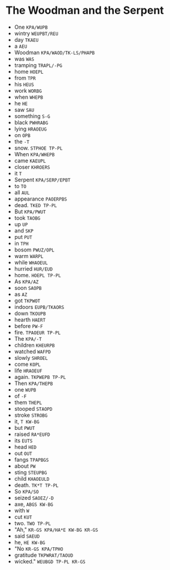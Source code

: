 # The Woodman and the Serpent

* One `KPA/WUPB`
* wintry `WEUPBT/REU`
* day `TKAEU`
* a `AEU`
* Woodman `KPA/WAOD/TK-LS/PHAPB`
* was `WAS`
* tramping `TRAPL/-PG`
* home `HOEPL`
* from `TPR`
* his `HEUS`
* work `WORBG`
* when `WHEPB`
* he `HE`
* saw `SAU`
* something `S-G`
* black `PWHRABG`
* lying `HRAOEUG`
* on `OPB`
* the `-T`
* snow. `STPHOE TP-PL`
* When `KPA/WHEPB`
* came `KAEUPL`
* closer `KHROERS`
* it `T`
* Serpent `KPA/SERP/EPBT`
* to `TO`
* all `AUL`
* appearance `PAOERPBS`
* dead. `TKED TP-PL`
* But `KPA/PWUT`
* took `TAOBG`
* up `UP`
* and `SKP`
* put `PUT`
* in `TPH`
* bosom `PWUZ/OPL`
* warm `WARPL`
* while `WHAOEUL`
* hurried `HUR/EUD`
* home. `HOEPL TP-PL`
* As `KPA/AZ`
* soon `SAOPB`
* as `AZ`
* got `TKPWOT`
* indoors `EUPB/TKAORS`
* down `TKOUPB`
* hearth `HAERT`
* before `PW-F`
* fire. `TPAOEUR TP-PL`
* The `KPA/-T`
* children `KHEURPB`
* watched `WAFPD`
* slowly `SHROEL`
* come `KOPL`
* life `HRAOEUF`
* again. `TKPWEPB TP-PL`
* Then `KPA/THEPB`
* one `WUPB`
* of `-F`
* them `THEPL`
* stooped `STAOPD`
* stroke `STROBG`
* it, `T KW-BG`
* but `PWUT`
* raised `RA*EUFD`
* its `EUTS`
* head `HED`
* out `OUT`
* fangs `TPAPBGS`
* about `PW`
* sting `STEUPBG`
* child `KHAOEULD`
* death. `TK*T TP-PL`
* So `KPA/SO`
* seized `SAOEZ/-D`
* axe, `ABGS KW-BG`
* with `W`
* cut `KUT`
* two. `TWO TP-PL`
* "Ah," `KR-GS KPA/HA*E KW-BG KR-GS`
* said `SAEUD`
* he, `HE KW-BG`
* "No `KR-GS KPA/TPHO`
* gratitude `TKPWRAT/TAOUD`
* wicked." `WEUBGD TP-PL KR-GS`
